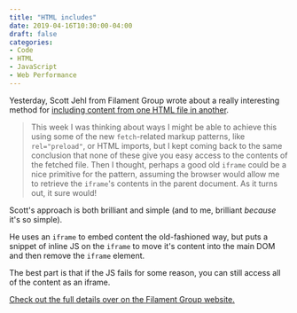 ```yaml
---
title: "HTML includes"
date: 2019-04-16T10:30:00-04:00
draft: false
categories:
- Code
- HTML
- JavaScript
- Web Performance
---
```


Yesterday, Scott Jehl from Filament Group wrote about a really interesting method for [including content from one HTML file in another](https://www.filamentgroup.com/lab/html-includes/).

> This week I was thinking about ways I might be able to achieve this using some of the new `fetch`-related markup patterns, like `rel="preload"`, or HTML imports, but I kept coming back to the same conclusion that none of these give you easy access to the contents of the fetched file. Then I thought, perhaps a good old `iframe` could be a nice primitive for the pattern, assuming the browser would allow me to retrieve the `iframe`'s contents in the parent document. As it turns out, it sure would!

Scott's approach is both brilliant and simple (and to me, brilliant *because* it's so simple).

He uses an `iframe` to embed content the old-fashioned way, but puts a snippet of inline JS on the `iframe` to move it's content into the main DOM and then remove the `iframe` element.

The best part is that if the JS fails for some reason, you can still access all of the content as an iframe.

[Check out the full details over on the Filament Group website.](https://www.filamentgroup.com/lab/html-includes/)